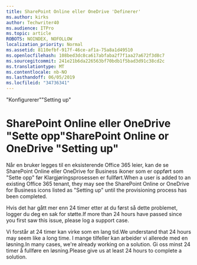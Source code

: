 ```yaml
---
title: SharePoint Online eller OneDrive 'Definerer'
ms.author: kirks
author: Techwriter40
ms.audience: ITPro
ms.topic: article
ROBOTS: NOINDEX, NOFOLLOW
localization_priority: Normal
ms.assetid: 8110efbf-917f-46ce-af1a-75a8a1d49510
ms.openlocfilehash: 108bed3dc8ca617abfaba2f7f1aa27a672f3d8c7
ms.sourcegitcommit: 241e21b6da226563bf70bdb1f5bad3d91c38cd2c
ms.translationtype: MT
ms.contentlocale: nb-NO
ms.lasthandoff: 06/05/2019
ms.locfileid: "34736341"
---
```

<span data-ttu-id="e7b50-102">"Konfigurerer"</span><span class="sxs-lookup"><span data-stu-id="e7b50-102">"Setting up"</span></span>

# <a name="sharepoint-online-or-onedrive-setting-up"></a><span data-ttu-id="e7b50-103">SharePoint Online eller OneDrive "Sette opp"</span><span class="sxs-lookup"><span data-stu-id="e7b50-103">SharePoint Online or OneDrive "Setting up"</span></span>

<span data-ttu-id="e7b50-104">Når en bruker legges til en eksisterende Office 365 leier, kan de se SharePoint Online eller OneDrive for Business ikoner som er oppført som "Sette opp" før Klargjøringsprosessen er fullført.</span><span class="sxs-lookup"><span data-stu-id="e7b50-104">When a user is added to an existing Office 365 tenant, they may see the SharePoint Online or OneDrive for Business icons listed as "Setting up" until the provisioning process has been completed.</span></span>

<span data-ttu-id="e7b50-105">Hvis det har gått mer enn 24 timer etter at du først så dette problemet, logger du deg en sak for støtte.</span><span class="sxs-lookup"><span data-stu-id="e7b50-105">If more than 24 hours have passed since you first saw this issue, please log a support case.</span></span>

<span data-ttu-id="e7b50-106">Vi forstår at 24 timer kan virke som en lang tid.</span><span class="sxs-lookup"><span data-stu-id="e7b50-106">We understand that 24 hours may seem like a long time.</span></span> <span data-ttu-id="e7b50-107">I mange tilfeller kan arbeider vi allerede med en løsning.</span><span class="sxs-lookup"><span data-stu-id="e7b50-107">In many cases, we're already working on a solution.</span></span> <span data-ttu-id="e7b50-108">Gi oss minst 24 timer å fullføre en løsning.</span><span class="sxs-lookup"><span data-stu-id="e7b50-108">Please give us at least 24 hours to complete a solution.</span></span>

